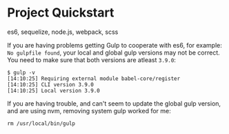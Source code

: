# Project Quickstart

es6, sequelize, node.js, webpack, scss

If you are having problems getting Gulp to cooperate with es6, for example: ` No gulpfile found`, your local and global gulp versions may not be correct. You need to make sure that both versions are atleast `3.9.0`:

```
$ gulp -v
[14:10:25] Requiring external module babel-core/register
[14:10:25] CLI version 3.9.0
[14:10:25] Local version 3.9.0
```

If you are having trouble, and can't seem to update the global gulp version, and are using nvm, removing system gulp worked for me:

`rm /usr/local/bin/gulp`
